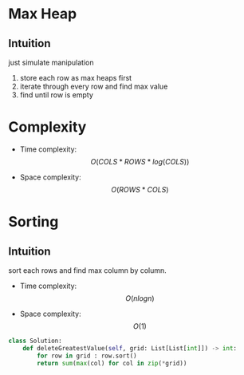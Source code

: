 # Max Heap

## Intuition
just simulate manipulation

1. store each row as max heaps first
2. iterate through every row and find max value
3. find until row is empty

# Complexity
- Time complexity:
$$O(COLS * ROWS*log(COLS))$$

- Space complexity:
$$O(ROWS * COLS)$$

# Sorting

## Intuition

sort each rows and find max column by column.

- Time complexity:
$$O(nlogn)$$

- Space complexity:
$$O(1)$$

```python
class Solution:
    def deleteGreatestValue(self, grid: List[List[int]]) -> int:
        for row in grid : row.sort()
        return sum(max(col) for col in zip(*grid))
```